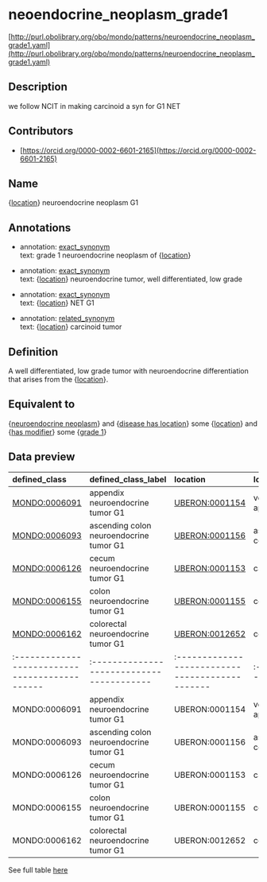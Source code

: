 # neoendocrine_neoplasm_grade1 

[http://purl.obolibrary.org/obo/mondo/patterns/neuroendocrine_neoplasm_grade1.yaml](http://purl.obolibrary.org/obo/mondo/patterns/neuroendocrine_neoplasm_grade1.yaml)
## Description 

we follow NCIT in making carcinoid a syn for G1 NET
## Contributors 
* [https://orcid.org/0000-0002-6601-2165](https://orcid.org/0000-0002-6601-2165) 
## Name 

{[location](http://www.w3.org/2002/07/owl#Thing)} neuroendocrine neoplasm G1

## Annotations 

* annotation: [exact_synonym](http://www.geneontology.org/formats/oboInOwl#hasExactSynonym)  
text: grade 1 neuroendocrine neoplasm of {[location](http://www.w3.org/2002/07/owl#Thing)}

* annotation: [exact_synonym](http://www.geneontology.org/formats/oboInOwl#hasExactSynonym)  
text: {[location](http://www.w3.org/2002/07/owl#Thing)} neuroendocrine tumor, well differentiated, low grade

* annotation: [exact_synonym](http://www.geneontology.org/formats/oboInOwl#hasExactSynonym)  
text: {[location](http://www.w3.org/2002/07/owl#Thing)} NET G1

* annotation: [related_synonym](http://www.geneontology.org/formats/oboInOwl#hasRelatedSynonym)  
text: {[location](http://www.w3.org/2002/07/owl#Thing)} carcinoid tumor

## Definition 

A well differentiated, low grade tumor with neuroendocrine differentiation that arises from the {[location](http://www.w3.org/2002/07/owl#Thing)}.

## Equivalent to 

{[neuroendocrine neoplasm](http://purl.obolibrary.org/obo/MONDO_0019496)} and {[disease has location](http://purl.obolibrary.org/obo/RO_0004026)} some {[location](http://www.w3.org/2002/07/owl#Thing)} and {[has modifier](http://purl.obolibrary.org/obo/RO_0002573)} some {[grade 1](http://purl.obolibrary.org/obo/MONDO_0024491)}

## Data preview 
| defined_class                                | defined_class_label                     | location                                      | location_label     |
|:---------------------------------------------|:----------------------------------------|:----------------------------------------------|:-------------------|
| [MONDO:0006091](http://purl.obolibrary.org/obo/MONDO_0006091) | appendix neuroendocrine tumor G1        | [UBERON:0001154](http://purl.obolibrary.org/obo/UBERON_0001154) | vermiform appendix |
| [MONDO:0006093](http://purl.obolibrary.org/obo/MONDO_0006093) | ascending colon neuroendocrine tumor G1 | [UBERON:0001156](http://purl.obolibrary.org/obo/UBERON_0001156) | ascending colon    |
| [MONDO:0006126](http://purl.obolibrary.org/obo/MONDO_0006126) | cecum neuroendocrine tumor G1           | [UBERON:0001153](http://purl.obolibrary.org/obo/UBERON_0001153) | caecum             |
| [MONDO:0006155](http://purl.obolibrary.org/obo/MONDO_0006155) | colon neuroendocrine tumor G1           | [UBERON:0001155](http://purl.obolibrary.org/obo/UBERON_0001155) | colon              |
| [MONDO:0006162](http://purl.obolibrary.org/obo/MONDO_0006162) | colorectal neuroendocrine tumor G1      | [UBERON:0012652](http://purl.obolibrary.org/obo/UBERON_0012652) | colorectum         || defined:class                                | defined:class:label                     | location                                      | location:label     |
|:---------------------------------------------|:----------------------------------------|:----------------------------------------------|:-------------------|
| MONDO:0006091 | appendix neuroendocrine tumor G1        | UBERON:0001154 | vermiform appendix |
| MONDO:0006093 | ascending colon neuroendocrine tumor G1 | UBERON:0001156 | ascending colon    |
| MONDO:0006126 | cecum neuroendocrine tumor G1           | UBERON:0001153 | caecum             |
| MONDO:0006155 | colon neuroendocrine tumor G1           | UBERON:0001155 | colon              |
| MONDO:0006162 | colorectal neuroendocrine tumor G1      | UBERON:0012652 | colorectum         |

See full table [here](https://github.com/monarch-initiative/mondo/blob/master/src/patterns/data/matches/neuroendocrine_neoplasm_grade1.tsv) 
